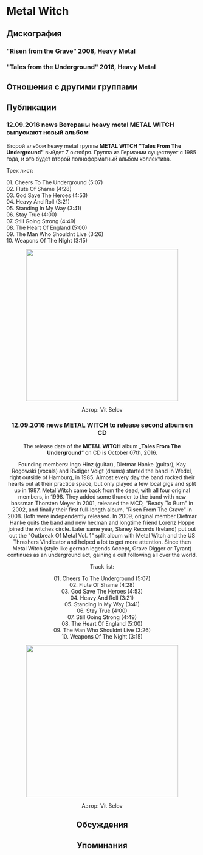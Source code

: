 # Metal Witch



## Дискография

### "Risen from the Grave" 2008, Heavy Metal



### "Tales from the Underground" 2016, Heavy Metal




## Отношения с другими группами


## Публикации

### 12.09.2016 news Ветераны heavy metal METAL WITCH выпускают новый альбом

<p>Второй альбом heavy metal группы <b>METAL WITCH "Tales From The Underground"</b> выйдет 7 октября. Группа из Германии существует с 1985 года, и это будет второй полноформатный альбом коллектива. </p><p>Трек лист:</p><p>01. Cheers To The Underground (5:07)<br>02. Flute Of Shame (4:28)<br>03. God Save The Heroes (4:53)<br>04. Heavy And Roll (3:21)<br>05. Standing In My Way (3:41)<br>06. Stay True (4:00)<br>07. Still Going Strong (4:49)<br>08. The Heart Of England (5:00)<br>09. The Man Who Shouldnt Live (3:26)<br>10. Weapons Of The Night (3:15)</p><p><center><img width="400" height="400" src="/images/news_rus/2016.09/29950.jpg" border="0"></p>
Автор: Vit Belov

### 12.09.2016 news METAL WITCH to release second album on CD

<p>The release date of the<b> METAL WITCH</b> album „<b>Tales From The Underground</b>“ on CD is October 07th, 2016.</p><p>Founding members: Ingo Hinz (guitar), Dietmar Hanke (guitar), Kay Rogowski (vocals) and Rьdiger Voigt (drums) started the band in Wedel, right outside of Hamburg, in 1985. Almost every day the band rocked their hearts out at their practice space, but only played a few local gigs and split up in 1987. Metal Witch came back from the dead, with all four original members, in 1998. They added some thunder to the band with new bassman Thorsten Meyer in 2001, released the MCD, "Ready To Burn" in 2002, and finally their first full-length album, "Risen From The Grave" in 2008. Both were independently released. In 2009, original member Dietmar Hanke quits the band and new hexman and longtime friend Lorenz Hoppe joined the witches circle. Later same year, Slaney Records (Ireland) put out out the "Outbreak Of Metal Vol. 1" split album with Metal Witch and the US Thrashers Vindicator and helped a lot to get more attention. Since then Metal Witch (style like german legends Accept, Grave Digger or Tyrant) continues as an underground act, gaining a cult following all over the world.</p><p>Track list:</p><p>01. Cheers To The Underground (5:07)<br>02. Flute Of Shame (4:28)<br>03. God Save The Heroes (4:53)<br>04. Heavy And Roll (3:21)<br>05. Standing In My Way (3:41)<br>06. Stay True (4:00)<br>07. Still Going Strong (4:49)<br>08. The Heart Of England (5:00)<br>09. The Man Who Shouldnt Live (3:26)<br>10. Weapons Of The Night (3:15)</p><p><center><img width="400" height="400" src="/images/news_rus/2016.09/29950.jpg" border="0"></p>
Автор: Vit Belov


## Обсуждения


## Упоминания


